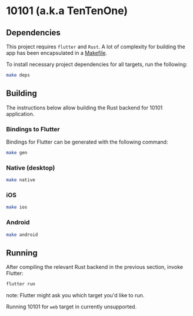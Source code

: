 # 10101 (a.k.a TenTenOne)

## Dependencies

This project requires `flutter` and `Rust`.
A lot of complexity for building the app has been encapsulated in a [Makefile](./Makefile).

To install necessary project dependencies for all targets, run the following:

```sh
make deps
```

## Building

The instructions below allow building the Rust backend for 10101 application.

### Bindings to Flutter

Bindings for Flutter can be generated with the following command:

```sh
make gen
```

### Native (desktop)

```sh
make native
```

### iOS

```sh
make ios
```

### Android

```sh
make android
```

## Running

After compiling the relevant Rust backend in the previous section, invoke Flutter:

```sh
flutter run
```

note: Flutter might ask you which target you'd like to run.

Running 10101 for `web` target in currently unsupported.
